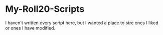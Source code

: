 # My-Roll20-Scripts
I haven't written every script here, but I wanted a place to stre ones I liked or ones I have modified.
